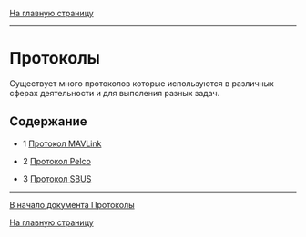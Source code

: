 [На главную страницу](../README.md)

---

# Протоколы

Существует много протоколов которые используются в различных сферах деятельности и для выполения разных задач.

## Содержание

- 1 [Протокол MAVLink](mavlink/protocol_mavlink.md)

- 2 [Протокол Pelco](pelco/protocol_pelco_d.md)

- 3 [Протокол SBUS](sbus/protocol_sbus.md)

---

[В начало документа Протоколы](#протоколы)

[На главную страницу](../README.md)